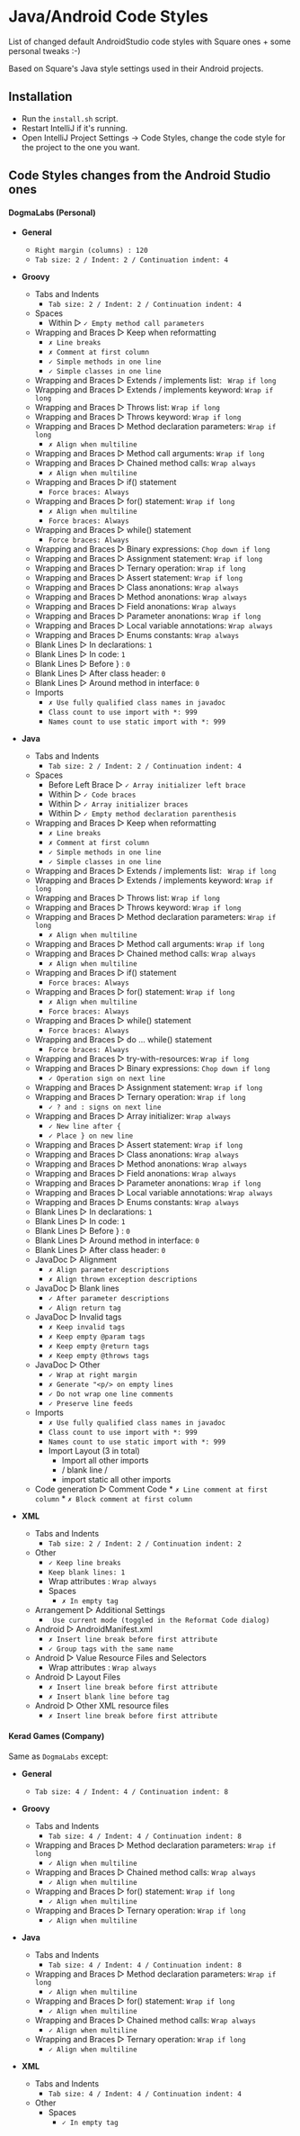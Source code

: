 Java/Android Code Styles
================

List of changed default AndroidStudio code styles with Square ones + some personal tweaks :-)

Based on Square's Java style settings used in their Android projects.

Installation
------------
* Run the `install.sh` script.
* Restart IntelliJ if it's running.
* Open IntelliJ Project Settings -> Code Styles, change the code style for the
   project to the one you want.

Code Styles changes from the Android Studio ones
------------------------------------------------

#### DogmaLabs (Personal)

* __General__
   * `Right margin (columns) : 120`
   * `Tab size: 2 / Indent: 2 / Continuation indent: 4`

* __Groovy__
   * Tabs and Indents
      * `Tab size: 2 / Indent: 2 / Continuation indent: 4`
   * Spaces
      * Within ▻ `✓ Empty method call parameters`
   * Wrapping and Braces ▻ Keep when reformatting
      * `✗ Line breaks`
      * `✗ Comment at first column`
      * `✓ Simple methods in one line`
      * `✓ Simple classes in one line`
   * Wrapping and Braces ▻ Extends / implements list: ` Wrap if long`
   * Wrapping and Braces ▻ Extends / implements keyword: `Wrap if long`
   * Wrapping and Braces ▻ Throws list: `Wrap if long`
   * Wrapping and Braces ▻ Throws keyword: `Wrap if long`
   * Wrapping and Braces ▻ Method declaration parameters: `Wrap if long`
      * `✗ Align when multiline`
   * Wrapping and Braces ▻ Method call arguments: `Wrap if long`
   * Wrapping and Braces ▻ Chained method calls: `Wrap always`
      * `✗ Align when multiline`
   * Wrapping and Braces ▻ if() statement
      * `Force braces: Always`
   * Wrapping and Braces ▻ for() statement: `Wrap if long`
      * `✗ Align when multiline`
      * `Force braces: Always`
   * Wrapping and Braces ▻ while() statement
      * `Force braces: Always`
   * Wrapping and Braces ▻ Binary expressions: `Chop down if long`
   * Wrapping and Braces ▻ Assignment statement: `Wrap if long`
   * Wrapping and Braces ▻ Ternary operation: `Wrap if long`
   * Wrapping and Braces ▻ Assert statement: `Wrap if long`
   * Wrapping and Braces ▻ Class anonations: `Wrap always`
   * Wrapping and Braces ▻ Method anonations: `Wrap always`
   * Wrapping and Braces ▻ Field anonations: `Wrap always`
   * Wrapping and Braces ▻ Parameter anonations: `Wrap if long`
   * Wrapping and Braces ▻ Local variable annotations: `Wrap always`
   * Wrapping and Braces ▻ Enums constants: `Wrap always`
   * Blank Lines ▻ In declarations: `1`
   * Blank Lines ▻ In code: `1`
   * Blank Lines ▻ Before } : `0`
   * Blank Lines ▻ After class header: `0`
   * Blank Lines ▻ Around method in interface: `0`
   * Imports
      * `✗ Use fully qualified class names in javadoc`
      * `Class count to use import with *: 999`
      * `Names count to use static import with *: 999`

* __Java__
   * Tabs and Indents
      * `Tab size: 2 / Indent: 2 / Continuation indent: 4`
   * Spaces
      * Before Left Brace ▻ `✓ Array initializer left brace`
      * Within ▻ `✓ Code braces`
      * Within ▻ `✓ Array initializer braces`
      * Within ▻ `✓ Empty method declaration parenthesis`
   * Wrapping and Braces ▻ Keep when reformatting
      * `✗ Line breaks`
      * `✗ Comment at first column`
      * `✓ Simple methods in one line`
      * `✓ Simple classes in one line`
   * Wrapping and Braces ▻ Extends / implements list: ` Wrap if long`
   * Wrapping and Braces ▻ Extends / implements keyword: `Wrap if long`
   * Wrapping and Braces ▻ Throws list: `Wrap if long`
   * Wrapping and Braces ▻ Throws keyword: `Wrap if long`
   * Wrapping and Braces ▻ Method declaration parameters: `Wrap if long`
      * `✗ Align when multiline`
   * Wrapping and Braces ▻ Method call arguments: `Wrap if long`
   * Wrapping and Braces ▻ Chained method calls: `Wrap always`
      * `✗ Align when multiline`
   * Wrapping and Braces ▻ if() statement
      * `Force braces: Always`
   * Wrapping and Braces ▻ for() statement: `Wrap if long`
      * `✗ Align when multiline`
      * `Force braces: Always`
   * Wrapping and Braces ▻ while() statement
      * `Force braces: Always`
   * Wrapping and Braces ▻ do ... while() statement
      * `Force braces: Always`
   * Wrapping and Braces ▻ try-with-resources: `Wrap if long`
   * Wrapping and Braces ▻ Binary expressions: `Chop down if long`
      * `✓ Operation sign on next line`
   * Wrapping and Braces ▻ Assignment statement: `Wrap if long`
   * Wrapping and Braces ▻ Ternary operation: `Wrap if long`
      * `✓ ? and : signs on next line`
   * Wrapping and Braces ▻ Array initializer: `Wrap always`
      * `✓ New line after {`
      * `✓ Place } on new line`
   * Wrapping and Braces ▻ Assert statement: `Wrap if long`
   * Wrapping and Braces ▻ Class anonations: `Wrap always`
   * Wrapping and Braces ▻ Method anonations: `Wrap always`
   * Wrapping and Braces ▻ Field anonations: `Wrap always`
   * Wrapping and Braces ▻ Parameter anonations: `Wrap if long`
   * Wrapping and Braces ▻ Local variable annotations: `Wrap always`
   * Wrapping and Braces ▻ Enums constants: `Wrap always`
   * Blank Lines ▻ In declarations: `1`
   * Blank Lines ▻ In code: `1`
   * Blank Lines ▻ Before } : `0`
   * Blank Lines ▻ Around method in interface: `0`
   * Blank Lines ▻ After class header: `0`
   * JavaDoc ▻ Alignment
      * `✗ Align parameter descriptions`
      * `✗ Align thrown exception descriptions`
   * JavaDoc ▻ Blank lines
      * `✓ After parameter descriptions`
      * `✓ Align return tag`
   * JavaDoc ▻ Invalid tags
      * `✗ Keep invalid tags`
      * `✗ Keep empty @param tags`
      * `✗ Keep empty @return tags`
      * `✗ Keep empty @throws tags`
   * JavaDoc ▻ Other
      * `✓ Wrap at right margin`
      * `✗ Generate "<p/> on empty lines`
      * `✓ Do not wrap one line comments`
      * `✓ Preserve line feeds`
   * Imports
      * `✗ Use fully qualified class names in javadoc`
      * `Class count to use import with *: 999`
      * `Names count to use static import with *: 999`
      * Import Layout (3 in total)
         * Import all other imports
         * / blank line /
         * import static  all other imports
   * Code generation ▻ Comment Code
         * `✗ Line comment at first column`
         * `✗ Block comment at first column`

* __XML__
   * Tabs and Indents
      * `Tab size: 2 / Indent: 2 / Continuation indent: 2`
   * Other
      * `✓ Keep line breaks`
      * `Keep blank lines: 1`
      * Wrap attributes : `Wrap always`
      * Spaces
         * `✗ In empty tag`
   * Arrangement ▻ Additional Settings
      * ` Use current mode (toggled in the Reformat Code dialog)`
   * Android ▻ AndroidManifest.xml
      * `✗ Insert line break before first attribute`
      * `✓ Group tags with the same name`
   * Android ▻ Value Resource Files and Selectors
      * Wrap attributes : `Wrap always`
   * Android ▻ Layout Files
      * `✗ Insert line break before first attribute`
      * `✗ Insert blank line before tag`
   * Android ▻ Other XML resource files
      * `✗ Insert line break before first attribute`

#### Kerad Games (Company)

Same as `DogmaLabs` except:

* __General__
   * `Tab size: 4 / Indent: 4 / Continuation indent: 8`
   
* __Groovy__
   * Tabs and Indents
      * `Tab size: 4 / Indent: 4 / Continuation indent: 8`
   * Wrapping and Braces ▻ Method declaration parameters: `Wrap if long`
      * `✓ Align when multiline`
   * Wrapping and Braces ▻ Chained method calls: `Wrap always`
      * `✓ Align when multiline`
   * Wrapping and Braces ▻ for() statement: `Wrap if long`
      * `✓ Align when multiline`
   * Wrapping and Braces ▻ Ternary operation: `Wrap if long`
      * `✓ Align when multiline`

* __Java__
   * Tabs and Indents
      * `Tab size: 4 / Indent: 4 / Continuation indent: 8`
   * Wrapping and Braces ▻ Method declaration parameters: `Wrap if long`
      * `✓ Align when multiline`
   * Wrapping and Braces ▻ for() statement: `Wrap if long`
      * `✓ Align when multiline`
   * Wrapping and Braces ▻ Chained method calls: `Wrap always`
      * `✓ Align when multiline`
   * Wrapping and Braces ▻ Ternary operation: `Wrap if long`
      * `✓ Align when multiline`
   
* __XML__
   * Tabs and Indents
      * `Tab size: 4 / Indent: 4 / Continuation indent: 4`
   * Other
      * Spaces
         * `✓ In empty tag`
